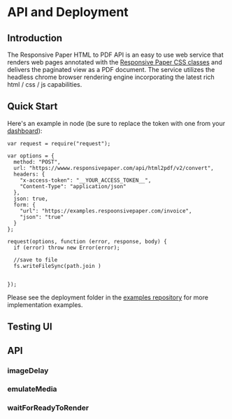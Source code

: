 # API and Deployment

## Introduction

The Responsive Paper HTML to PDF API is an easy to use web service that renders web pages annotated with the [Responsive Paper CSS classes](/css-reference) and delivers the paginated view as a PDF document. The service utilizes the headless chrome browser rendering engine incorporating the latest rich html / css / js capabilities.

## Quick Start

Here's an example in node (be sure to replace the token with one from your [dashboard](https://www.responsivepaper.com/user/dashboard)):

```
var request = require("request");

var options = {
  method: "POST",
  url: "https://wwww.responsivepaper.com/api/html2pdf/v2/convert",
  headers: {
    "x-access-token": "__YOUR_ACCESS_TOKEN__",
    "Content-Type": "application/json"
  },
  json: true,
  form: {
    "url": "https://examples.respoonsivepaper.com/invoice",
    "json": "true"
  }
};

request(options, function (error, response, body) {
  if (error) throw new Error(error);

  //save to file
  fs.writeFileSync(path.join )


});

```

Please see the deployment folder in the [examples repository](https://github.com/ResponsivePaper/responsivepaper-examples) for more implementation examples.


## Testing UI


## API

### imageDelay

### emulateMedia

### waitForReadyToRender



